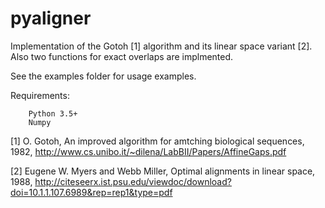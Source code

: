 # pyaligner

Implementation of the Gotoh [1] algorithm and its linear space variant [2]. Also two functions for exact overlaps are implmented. 

See the examples folder for usage examples. 

Requirements: 	
        
        Python 3.5+
        Numpy


[1] O. Gotoh, An improved algorithm for amtching biological sequences, 1982, http://www.cs.unibo.it/~dilena/LabBII/Papers/AffineGaps.pdf

[2] Eugene W. Myers and Webb Miller, Optimal alignments in linear space, 1988, http://citeseerx.ist.psu.edu/viewdoc/download?doi=10.1.1.107.6989&rep=rep1&type=pdf
